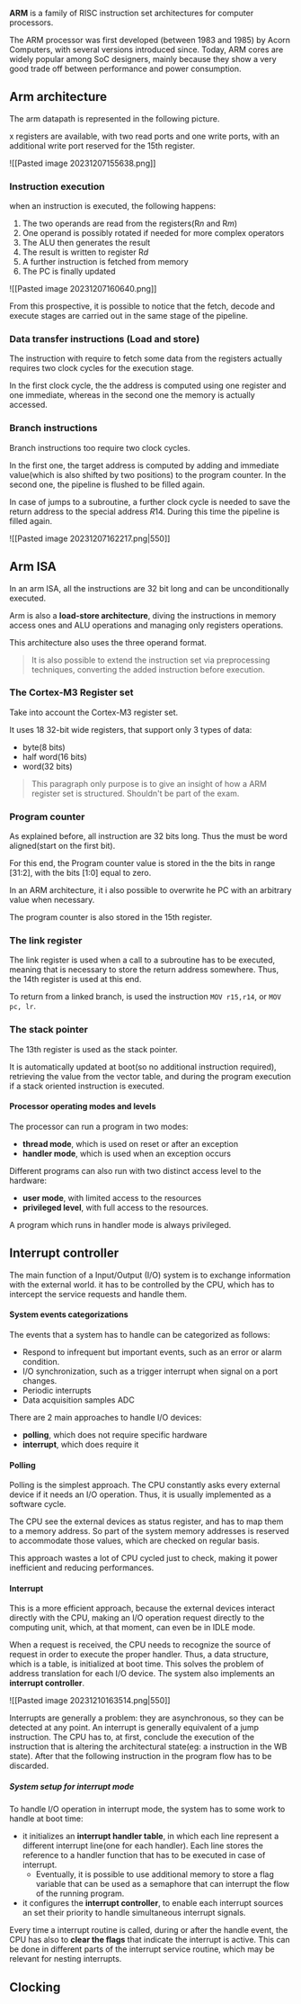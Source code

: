 **ARM** is a family of RISC instruction set architectures for computer processors.

The ARM processor was first developed (between 1983 and 1985) by Acorn Computers, with several versions introduced since. 
Today, ARM cores are widely popular among SoC designers, mainly because they show a very good trade off between performance and power consumption.
## Arm architecture
The arm datapath is represented in the following picture.

x registers are available, with two read ports and one write ports, with an additional write port reserved for the 15th register.

![[Pasted image 20231207155638.png]]
### Instruction execution
when an instruction is executed, the following happens:
1. The two operands are read from the registers(R$n$ and R$m$)
2. One operand is possibly rotated if needed for more complex operators
3. The ALU then generates the result
4. The result is written to register R$d$
5. A further instruction is fetched from memory
6. The PC is finally updated

![[Pasted image 20231207160640.png]]

From this prospective, it is possible to notice that the fetch, decode and execute stages are carried out in the same stage of the pipeline.
### Data transfer instructions (Load and store)
The instruction with require to fetch some data from the registers actually requires two clock cycles for the execution stage.

In the first clock cycle, the the address is computed using one register and one immediate, whereas in the second one the memory is actually accessed.
### Branch instructions
Branch instructions too require two clock cycles.

In the first one, the target address is computed by adding and immediate value(which is also shifted by two positions) to the program counter. In the second one, the pipeline is flushed to be filled again.

In case of jumps to a subroutine, a further clock cycle is needed to save the return address to the special address $R14$. During this time the pipeline is filled again.

![[Pasted image 20231207162217.png|550]]
## Arm ISA
In an arm ISA, all the instructions are 32 bit long and can be unconditionally executed.

Arm is also a **load-store architecture**, diving the instructions in memory access ones and ALU operations and managing only registers operations.

This architecture also uses the three operand format.

> It is also possible to extend the instruction set via preprocessing techniques, converting the added instruction before execution.
### The Cortex-M3 Register set
Take into account the Cortex-M3 register set.

It uses 18 32-bit wide registers, that support only 3 types of data:
- byte(8 bits)
- half word(16 bits)
- word(32 bits)

> This paragraph only purpose is to give an insight of how a ARM register set is structured. Shouldn't be part of the exam.
### Program counter
As explained before, all instruction are 32 bits long. Thus the must be word aligned(start on the first bit).

For this end, the Program counter value is stored in the the bits in range \[31:2], with the bits \[1:0] equal to zero.

In an ARM architecture, it i also possible to overwrite he PC with an arbitrary value when necessary.

The program counter is also stored in the 15th register.
### The link register
The link register is used when a call to a subroutine has to be executed, meaning that is necessary to store the return address somewhere. Thus, the 14th register is used at this end.

To return from a linked branch, is used the instruction `MOV r15,r14`, or `MOV pc, lr`.
### The stack pointer
The 13th register is used as the stack pointer.

It is automatically updated at boot(so no additional instruction required), retrieving the value from the vector table, and during the program execution if a stack oriented instruction is executed.
#### Processor operating modes and levels
The processor can run a program in two modes:
- **thread mode**, which is used on reset or after an exception
- **handler mode**, which is used when an exception occurs

Different programs can also run with two distinct access level to the hardware:
- **user mode**, with limited access to the resources
- **privileged level**, with full access to the resources.

A program which runs in handler mode is always privileged.
## Interrupt controller
The main function of a Input/Output (I/O) system is to exchange information with the external world. it has to be controlled by the CPU, which has to intercept the service requests and handle them.
#### System events categorizations
The events that a system has to handle can be categorized as follows:
- Respond to infrequent but important events, such as an error or alarm condition.
- I/O synchronization, such as a trigger interrupt when signal on a port changes.
- Periodic interrupts
- Data acquisition samples ADC

There are 2 main approaches to handle I/O devices:
- **polling**, which does not require specific hardware
- **interrupt**, which does require it
#### Polling
Polling is the simplest approach. The CPU constantly asks every external device if it needs an I/O operation. Thus, it is usually implemented as a software cycle.

The CPU see the external devices as status register, and has to map them to a memory address. So part of the system memory addresses is reserved to accommodate those values, which are checked on regular basis.

This approach wastes a lot of CPU cycled just to check, making it power inefficient and reducing performances.
#### Interrupt
This is a more efficient approach, because the external devices interact directly with the CPU, making an I/O operation request directly to the computing unit, which, at that moment, can even be in IDLE mode.

When a request is received, the CPU needs to recognize the source of request in order to execute the proper handler. Thus, a data structure, which is a table, is initialized at boot time. This solves the problem of address translation for each I/O device. The system also implements an **interrupt controller**.

![[Pasted image 20231210163514.png|550]]

Interrupts are generally a problem: they are asynchronous, so they can be detected at any point. An interrupt is generally equivalent of a jump instruction. The CPU has to, at first, conclude the execution of the instruction that is altering the architectural state(eg: a instruction in the WB state). After that the following instruction in the program flow has to be discarded.
##### System setup for interrupt mode
To handle I/O operation in interrupt mode, the system has to some work to handle at boot time:
- it initializes an **interrupt handler table**, in which each line represent a different interrupt line(one for each handler). Each line stores the reference to a handler function that has to be executed in case of interrupt.
	- Eventually, it is possible to use additional memory to store a flag variable that can be used as a semaphore that can interrupt the flow of the running program.
- it configures the **interrupt controller**, to enable each interrupt sources an set their priority to handle simultaneous interrupt signals.

Every time a interrupt routine is called, during or after the handle event, the CPU has also to **clear the flags** that indicate the interrupt is active. This can be done in different parts of the interrupt service routine, which may be relevant for nesting interrupts.
## Clocking